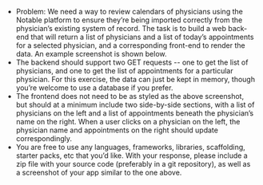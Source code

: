 - Problem​: We need a way to review calendars of physicians using the Notable platform to ensure they’re being imported correctly from the physician’s existing system of record. The task is to build a web back-end that will return a list of physicians and a list of today’s appointments for a selected physician, and a corresponding front-end to render the data. An example screenshot is shown below.
- The backend should support two GET requests -- one to get the list of physicians, and one to get the list of appointments for a particular physician. For this exercise, the data can just be kept in memory, though you’re welcome to use a database if you prefer.
- The frontend does not need to be as styled as the above screenshot, but should at a minimum include two side-by-side sections, with a list of physicians on the left and a list of appointments beneath the physician’s name on the right. When a user clicks on a physician on the left, the physician name and appointments on the right should update correspondingly.
- You are free to use any languages, frameworks, libraries, scaffolding, starter packs, etc that you’d like. With your response, please include a zip file with your source code (preferably in a git repository), as well as a screenshot of your app similar to the one above.